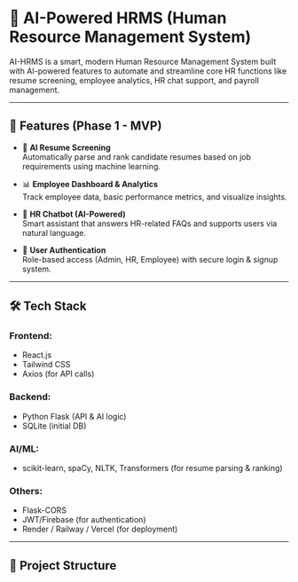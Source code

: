 # 🤖 AI-Powered HRMS (Human Resource Management System)

AI-HRMS is a smart, modern Human Resource Management System built with AI-powered features to automate and streamline core HR functions like resume screening, employee analytics, HR chat support, and payroll management.

---

## 🚀 Features (Phase 1 - MVP)

- 📝 **AI Resume Screening**  
  Automatically parse and rank candidate resumes based on job requirements using machine learning.

- 📊 **Employee Dashboard & Analytics**  
  Track employee data, basic performance metrics, and visualize insights.

- 🤖 **HR Chatbot (AI-Powered)**  
  Smart assistant that answers HR-related FAQs and supports users via natural language.

- 🔐 **User Authentication**  
  Role-based access (Admin, HR, Employee) with secure login & signup system.

---

## 🛠️ Tech Stack

### Frontend:
- React.js
- Tailwind CSS
- Axios (for API calls)

### Backend:
- Python Flask (API & AI logic)
- SQLite (initial DB)

### AI/ML:
- scikit-learn, spaCy, NLTK, Transformers (for resume parsing & ranking)

### Others:
- Flask-CORS
- JWT/Firebase (for authentication)
- Render / Railway / Vercel (for deployment)

---

## 📁 Project Structure

